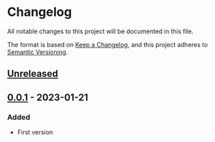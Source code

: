 # Changelog

All notable changes to this project will be documented in this file.

The format is based on [Keep a Changelog](https://keepachangelog.com/en/1.0.0/),
and this project adheres to [Semantic Versioning](https://semver.org/spec/v2.0.0.html).

## [Unreleased]

## [0.0.1] - 2023-01-21

### Added

- First version

[unreleased]: https://github.com/TheFireCookie/mp3-tag/compare/0.0.1...HEAD
[0.0.1]: https://github.com/TheFireCookie/mp3-tag/releases/tag/0.0.1
